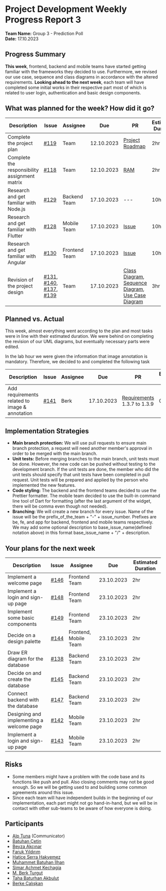 # Project Development Weekly Progress Report 3
**Team Name:** Group 3 - Prediction Poll  
**Date:** 17.10.2023

## Progress Summary
**This week**, frontend, backend and mobile teams have started getting familiar with the frameworks they decided to use. Furthermore, we revised our use case, sequence and class diagrams in accordance with the altered requirements. **Looking ahead to the next week**, each team will have completed some initial works in their respective part most of which is related to user login, authentication and basic design components.

## What was planned for the week? How did it go?
| Description | Issue | Assignee | Due | PR | Estimated Duration | Actual Duration |
| --- | --- | --- | --- | --- | --- | --- |
| Complete the project plan| [#119](https://github.com/bounswe/bounswe2023group3/issues/119) | Team | 12.10.2023 | [Project Roadmap](https://github.com/bounswe/bounswe2023group3/wiki/Project-Roadmap) | 2hr | 5hr |
| Complete the responsibility assignment matrix | [#118](https://github.com/bounswe/bounswe2023group3/issues/118) | Team | 12.10.2023 | [RAM](https://github.com/bounswe/bounswe2023group3/wiki/RAM-451) | 2hr | 1.5hr |
| Research and get familiar with Node.js  | [#129](https://github.com/bounswe/bounswe2023group3/issues/129) | Backend Team | 17.10.2023 | --- |10hr | 10hr |
| Research and get familiar with Flutter  | [#128](https://github.com/bounswe/bounswe2023group3/issues/128) | Mobile Team | 17.10.2023 | [Issue](https://github.com/bounswe/bounswe2023group3/issues/128#issuecomment-1766540925) | 10hr | 10hr |
| Research and get familiar with Angular  | [#130](https://github.com/bounswe/bounswe2023group3/issues/130) | Frontend Team | 17.10.2023 | [Issue](https://github.com/bounswe/bounswe2023group3/issues/130#issuecomment-1766427841) | 10hr | 10hr |
| Revision of the project design | [#131](https://github.com/bounswe/bounswe2023group3/issues/131), [#140](https://github.com/bounswe/bounswe2023group3/issues/140), [#137](https://github.com/bounswe/bounswe2023group3/issues/137), [#139](https://github.com/bounswe/bounswe2023group3/issues/139) | Team | 17.10.2023 | [Class Diagram](https://github.com/bounswe/bounswe2023group3/wiki/Class-Diagram), [Sequence Diagram](https://github.com/bounswe/bounswe2023group3/wiki/Sequence-Diagram), [Use Case Diagram](https://github.com/bounswe/bounswe2023group3/wiki/Use-Case-Diagram) | 3hr | 2hr |

## Planned vs. Actual
This week, almost everything went according to the plan and most tasks were in line with their estimated duration. We were behind on completing the revision of our UML diagrams, but eventually necessary parts were edited.

In the lab hour we were given the information that image annotation is mandatory. Therefore, we decided to and completed the following task 

| Description | Issue | Assignee | Due | PR | Estimated Duration | Actual Duration |
| --- | --- | --- | --- | --- | --- | --- |
| Add requirements related to image & annotation | [#141](https://github.com/bounswe/bounswe2023group3/issues/141) | Berk | 17.10.2023 | [Requirements](https://github.com/bounswe/bounswe2023group3/wiki/Software-Requirements-Speci%EF%AC%81cation) 1.3.7 to 1.3.9 | 0.5hr | 0.5hr |


## Implementation Strategies
- **Main branch protection:**  We will use pull requests to ensure main branch protection, a request will need another member's approval in order to be merged with the main branch.
- **Unit tests:** Before merging branches to the main branch, unit tests must be done. However, the new code can be pushed without testing to the development branch. If the unit tests are done, the member who did the unit tests should specify that unit tests have been completed in pull request. Unit tests will be prepared and applied by the person who implemented the new features.
- **Code styling:** The backend and the frontend teams decided to use the Prettier formatter. The mobile team decided to use the built-in command line tool of Dart for formatting (after the last argument of the widget, there will be comma even though not needed). 
- **Branching:** We will create a new branch for every issue. Name of the issue will be the prefix_of_the_team + "-" + issue_number. Prefixes are be, fe, and app for backend, frontend and mobile teams respectively. We may add some optional description to base_issue_name(defined notation above) in this format base_issue_name  +  "/" + description.

## Your plans for the next week
| Description | Issue | Assignee | Due | Estimated Duration |
| --- | --- | --- | --- | --- |
| Implement a welcome page | [#146](https://github.com/bounswe/bounswe2023group3/issues/146) | Frontend Team | 23.10.2023 | 2hr |
| Implement a login and sign-up page | [#148](https://github.com/bounswe/bounswe2023group3/issues/148) | Frontend Team | 23.10.2023 | 2hr |
| Implement some basic components | [#149](https://github.com/bounswe/bounswe2023group3/issues/149) | Frontend Team | 23.10.2023 | 2hr |
| Decide on a design palette | [#144](https://github.com/bounswe/bounswe2023group3/issues/144) | Frontend, Mobile Team | 23.10.2023 | 2hr |
| Draw ER diagram for the database | [#138](https://github.com/bounswe/bounswe2023group3/issues/138) | Backend Team | 23.10.2023 | 2hr |
| Decide on and create the database | [#145](https://github.com/bounswe/bounswe2023group3/issues/145) | Backend Team | 23.10.2023 | 2hr |
| Connect backend with the database | [#147](https://github.com/bounswe/bounswe2023group3/issues/147) | Backend Team | 23.10.2023 | 2hr |
| Designing and implementing a welcome page | [#142](https://github.com/bounswe/bounswe2023group3/issues/142) | Mobile Team | 23.10.2023 | 2hr |
| Implement a login and sign-up page | [#143](https://github.com/bounswe/bounswe2023group3/issues/143) | Mobile Team | 23.10.2023 | 2hr |

## Risks
- Some members might have a problem with the code base and its functions like push and pull. Also closing comments may not be good enough. So we will be getting used to and building some common agreements around this issue.
- Since each team will have independent builds in the beginning of our implementation, each part might not go hand-in-hand, but we will be in contact with other sub-teams to be aware of how everyone is doing. 

## Participants
- [Alp Tuna](https://github.com/bounswe/bounswe2023group3/wiki/About-Alp-Tuna) (Communicator)
- [Batuhan Çetin](https://github.com/bounswe/bounswe2023group3/wiki/About-Batuhan-%C3%87etin)
- [Beyza Akçınar](https://github.com/bounswe/bounswe2023group3/wiki/About-Beyza-Ak%C3%A7%C4%B1nar)
- [Faruk Yıldırım](https://github.com/bounswe/bounswe2023group3/wiki/About-Faruk-Y%C4%B1ld%C4%B1r%C4%B1m)
- [Hatice Serra Hakyemez](https://github.com/bounswe/bounswe2023group3/wiki/About-Hatice-Serra-Hakyemez)
- [Muhammet Batuhan İlhan](https://github.com/bounswe/bounswe2023group3/wiki/About-Muhammet-Batuhan-%C4%B0lhan)
- [Simar Achmet Kechagia](https://github.com/bounswe/bounswe2023group3/wiki/About-Simar-Achmet-Kechagia)
- [M. Berk Turgut](https://github.com/bounswe/bounswe2023group3/wiki/About-Berk-Turgut)
- [Taha Baturhan Akbulut]()
- [Berke Çalışkan](https://github.com/bounswe/bounswe2023group3/wiki/About-Berke-%C3%87al%C4%B1%C5%9Fkan)
